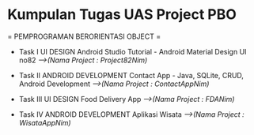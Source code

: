 # Kumpulan Tugas UAS Project PBO 
= PEMPROGRAMAN BERORIENTASI OBJECT =

* Task I UI DESIGN
Android Studio Tutorial - Android Material Design UI no82 *-->(Nama Project : Project82Nim)*

* Task II ANDROID DEVELOPMENT
Contact App - Java, SQLite, CRUD, Android Development *-->(Nama Project : ContactAppNim)*

* Task III UI DESIGN
Food Delivery App *-->(Nama Project : FDANim)*

* Task IV ANDROID DEVELOPMENT
Aplikasi Wisata *-->(Nama Project : WisataAppNim)*


 
